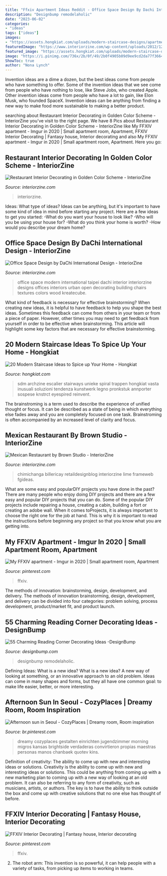 ```yaml
---
title: "Ffxiv Apartment Ideas Reddit - Office Space Design By Dachi International Design"
description: "Designbump remodelaholic"
date: "2023-06-02"
categories:
- "ideas"
tags: ["ideas"]
images:
- "https://assets.hongkiat.com/uploads/modern-staircase-designs/apartment-in-mumbai-1.jpg"
featuredImage: "https://www.interiorzine.com/wp-content/uploads/2012/12/mexican-restaurant-interior.jpg"
featured_image: "https://assets.hongkiat.com/uploads/modern-staircase-designs/apartment-in-mumbai-1.jpg"
image: "https://i.pinimg.com/736x/2b/0f/49/2b0f4905b09d9ee9cd2da77f3664b300.jpg"
ShowToc: true
author: "Nona Lynch"
---
```



Invention ideas are a dime a dozen, but the best ideas come from people who have something to offer. Some of the invention ideas that we see come from people who have nothing to lose, like Steve Jobs, who created Apple. Other invention ideas come from people who have a lot to gain, like Elon Musk, who founded SpaceX. Invention ideas can be anything from finding a new way to make food more sustainable to making a better product.

	

		
searching about Restaurant Interior Decorating in Golden Color Scheme - InteriorZine you've visit to the right page. We have 8 Pics about Restaurant Interior Decorating in Golden Color Scheme - InteriorZine like My FFXIV apartment - Imgur in 2020 | Small apartment room, Apartment, FFXIV Interior Decorating | Fantasy house, Interior decorating and also My FFXIV apartment - Imgur in 2020 | Small apartment room, Apartment. Here you go:
		
    
## Restaurant Interior Decorating In Golden Color Scheme - InteriorZine

<img loading=lazy src="https://www.interiorzine.com/wp-content/uploads/2014/02/golden-colour-restaurant-decor-1.jpg" onerror="this.onerror=null;this.src='https://tse3.mm.bing.net/th?id=OIP.NZAM2BZNtzrl2qjgYCWMhwHaJE&amp;pid=15.1';" alt="Restaurant Interior Decorating in Golden Color Scheme - InteriorZine">

_Source: interiorzine.com_

>interiorzine. 

	

Ideas: What type of ideas?
Ideas can be anything, but it's important to have some kind of idea in mind before starting any project. Here are a few ideas to get you started: 
-What do you want your house to look like? 
-Who will you be using your house for? 
-What do you think your home is worth? 
-How would you describe your dream home?

    
## Office Space Design By DaChi International Design - InteriorZine

<img loading=lazy src="https://www.interiorzine.com/wp-content/uploads/2015/06/modern-office-space-taipei-8.jpg" onerror="this.onerror=null;this.src='https://tse2.mm.bing.net/th?id=OIP.qmFodCutdhEDblYmQusYvQHaGE&amp;pid=15.1';" alt="Office Space Design by DaChi International Design - InteriorZine">

_Source: interiorzine.com_

>office space modern international taipei dachi interior interiorzine designs offices interiors urban open decorating building chairs textures colors wood kreatecube. 

	

What kind of feedback is necessary for effective brainstorming?
When creating new ideas, it is helpful to have feedback to help you shape the best ideas. Sometimes this feedback can come from others in your team or from a piece of paper. However, other times you may need to get feedback from yourself in order to be effective when brainstorming. This article will highlight some key factors that are necessary for effective brainstorming.

    
## 20 Modern Staircase Ideas To Spice Up Your Home - Hongkiat

<img loading=lazy src="https://assets.hongkiat.com/uploads/modern-staircase-designs/apartment-in-mumbai-1.jpg" onerror="this.onerror=null;this.src='https://tse1.mm.bing.net/th?id=OIP.i47eWKqRpoiT9cML_53ahgHaKq&amp;pid=15.1';" alt="20 Modern Staircase Ideas to Spice up Your Home - Hongkiat">

_Source: hongkiat.com_

>sdm archzine escalier stairways unieke spiral trappen hongkiat vasta inusuali soluzioni tendenza kunstwerk legno pronkstuk annporter sospese knstrct eyespired reinvent. 

	

The brainstroming is a term used to describe the experience of unified thought or focus. It can be described as a state of being in which everything else fades away and you are completely focused on one task. Brainstroming is often accompanied by an increased level of clarity and focus.

    
## Mexican Restaurant By Brown Studio - InteriorZine

<img loading=lazy src="https://www.interiorzine.com/wp-content/uploads/2012/12/mexican-restaurant-interior.jpg" onerror="this.onerror=null;this.src='https://tse1.mm.bing.net/th?id=OIP.CQ3C8qFpZ-vpmHAh4tM4BgHaFt&amp;pid=15.1';" alt="Mexican Restaurant by Brown Studio - InteriorZine">

_Source: interiorzine.com_

>chimichanga billericay retaildesignblog interiorzine lime frameweb fgideas. 

	

What are some easy and popularDIY projects you have done in the past?
There are many people who enjoy doing DIY projects and there are a few easy and popular DIY projects that you can do. Some of the popular DIY projects include repairing a house, creating a cabin, building a fort or creating an adobe wall. When it comes toProjects, it is always important to choose the right one for the job at hand. This is why it is important to read the instructions before beginning any project so that you know what you are getting into.

    
## My FFXIV Apartment - Imgur In 2020 | Small Apartment Room, Apartment

<img loading=lazy src="https://i.pinimg.com/736x/2b/0f/49/2b0f4905b09d9ee9cd2da77f3664b300.jpg" onerror="this.onerror=null;this.src='https://tse3.mm.bing.net/th?id=OIP.lTfktEBmML8j03ZKTJyPBwHaEK&amp;pid=15.1';" alt="My FFXIV apartment - Imgur in 2020 | Small apartment room, Apartment">

_Source: pinterest.com_

>ffxiv. 

	

The methods of innovation: brainstorming, design, development, and delivery.
The methods of innovation brainstorming, design, development, and delivery can be divided into four categories: problem solving, process development, product/market fit, and product launch.

    
## 55 Charming Reading Corner Decorating Ideas -DesignBump

<img loading=lazy src="http://cdn.designbump.com/wp-content/uploads/2015/11/nook.jpg" onerror="this.onerror=null;this.src='https://tse4.mm.bing.net/th?id=OIP._wpp7ETf3qQe6zLaXBImCAHaKA&amp;pid=15.1';" alt="55 Charming Reading Corner Decorating Ideas -DesignBump">

_Source: designbump.com_

>designbump remodelaholic. 

	

Defining Ideas: What is a new idea?
What is a new idea? A new way of looking at something, or an innovative approach to an old problem. Ideas can come in many shapes and forms, but they all have one common goal: to make life easier, better, or more interesting.

    
## Afternoon Sun In Seoul - CozyPlaces | Dreamy Room, Room Inspiration

<img loading=lazy src="https://i.pinimg.com/736x/bf/53/6d/bf536d21b97d76e7bb9d85c4d33aec1c.jpg" onerror="this.onerror=null;this.src='https://tse4.mm.bing.net/th?id=OIP.L7Hp2oJbf9as5Mc69AEl1gHaJO&amp;pid=15.1';" alt="Afternoon sun in Seoul - CozyPlaces | Dreamy room, Room inspiration">

_Source: br.pinterest.com_

>dreamy cozyplaces gestalten einrichten jugendzimmer morning migros kansas brightside verdaderas convirtieron propias maestras personas manos chanbaek quotev kins. 

	

Definition of creativity: The ability to come up with new and interesting ideas or solutions.
Creativity is the ability to come up with new and interesting ideas or solutions. This could be anything from coming up with a new marketing plan to coming up with a new way of looking at an old problem. It can also be referring to any form of creativity, such as musicians, artists, or authors. The key is to have the ability to think outside the box and come up with creative solutions that no one else has thought of before.

    
## FFXIV Interior Decorating | Fantasy House, Interior Decorating

<img loading=lazy src="https://i.pinimg.com/736x/a7/59/58/a75958b9c8e5256e3f7c7f34ba930d29.jpg" onerror="this.onerror=null;this.src='https://tse1.mm.bing.net/th?id=OIP.CUVILmKIsa9mt6yiMhBezAHaEK&amp;pid=15.1';" alt="FFXIV Interior Decorating | Fantasy house, Interior decorating">

_Source: pinterest.com_

>ffxiv. 

	

2. The robot arm: This invention is so powerful, it can help people with a variety of tasks, from picking up items to working in teams.

